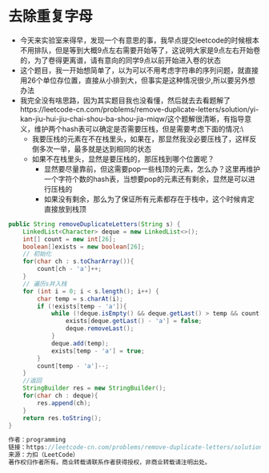 # 去除重复字母

* 今天来实验室来得早，发现一个有意思的事，我早点提交leetcode的时候根本不用排队，但是等到大概9点左右需要开始等了，这说明大家是9点左右开始卷的，为了卷得更离谱，请有意向的同学9点以前开始进入卷的状态
* 这个题目，我一开始想简单了，以为可以不用考虑字符串的序列问题，就直接用26个单位存位置，直接从小排到大，但事实是这种情况很少,所以要另外想办法
* 我完全没有啥思路，因为其实题目我也没看懂，然后就去去看题解了https://leetcode-cn.com/problems/remove-duplicate-letters/solution/yi-kan-jiu-hui-jiu-chai-shou-ba-shou-jia-miqw/这个题解很清晰，有指导意义，维护两个hash表可以确定是否需要压栈，但是需要考虑下面的情况:\
  * 我要压栈的元素在不在栈里头，如果在，那显然我没必要压栈了，这样反倒多次一举，最多就是达到相同的状态
  * 如果不在栈里头，显然是要压栈的，那压栈到哪个位置呢？
    * 显然要尽量靠前，但这需要pop一些栈顶的元素，怎么办？这里再维护一个字符个数的hash表，当想要pop的元素还有剩余，显然是可以进行压栈的
    * 如果没有剩余，那么为了保证所有元素都存在于栈中，这个时候肯定直接放到栈顶

```java
public String removeDuplicateLetters(String s) {
    LinkedList<Character> deque = new LinkedList<>();
    int[] count = new int[26];
    boolean[]exists = new boolean[26];
    // 初始化
    for(char ch : s.toCharArray()){
        count[ch - 'a']++;
    }
    // 遍历s并入栈
    for (int i = 0; i < s.length(); i++) {
        char temp = s.charAt(i);
        if (!exists[temp - 'a']){
            while (!deque.isEmpty() && deque.getLast() > temp && count[deque.getLast() - 'a'] > 0){
                exists[deque.getLast() - 'a'] = false;
                deque.removeLast();
            }
            deque.add(temp);
            exists[temp - 'a'] = true;
        }
        count[temp - 'a']--;
    }
    //返回
    StringBuilder res = new StringBuilder();
    for(char ch : deque){
        res.append(ch);
    }
    return res.toString();
}

作者：programming
链接：https://leetcode-cn.com/problems/remove-duplicate-letters/solution/yi-kan-jiu-hui-jiu-chai-shou-ba-shou-jia-miqw/
来源：力扣（LeetCode）
著作权归作者所有。商业转载请联系作者获得授权，非商业转载请注明出处。
```



